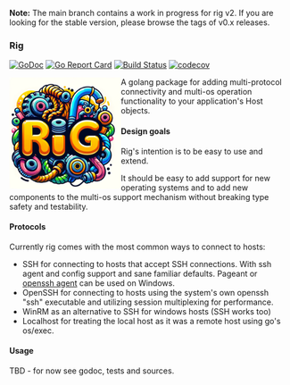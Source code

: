**Note:** The main branch contains a work in progress for rig v2. If you are looking for the stable version, please browse the tags of v0.x releases.

### Rig

[![GoDoc](https://godoc.org/github.com/k0sproject/rig/v2/?status.svg)](https://godoc.org/github.com/k0sproject/rig/v2)
[![Go Report Card](https://goreportcard.com/badge/github.com/k0sproject/rig)](https://goreportcard.com/report/github.com/k0sproject/rig)
[![Build Status](https://travis-ci.com/k0sproject/rig.svg?branch=main)](https://travis-ci.com/k0sproject/rig)
[![codecov](https://codecov.io/gh/k0sproject/rig/branch/main/graph/badge.svg)](https://codecov.io/gh/k0sproject/rig)

<img src=".github/logo.webp" alt="Rig" width="200" align="left"/>

A golang package for adding multi-protocol connectivity and multi-os operation functionality to your application's Host objects.

#### Design goals

Rig's intention is to be easy to use and extend.

It should be easy to add support for new operating systems and to add new components to the multi-os support mechanism without breaking type safety and testability.

#### Protocols

Currently rig comes with the most common ways to connect to hosts:

- SSH for connecting to hosts that accept SSH connections. With ssh agent and config support and sane familiar defaults. Pageant
or [openssh agent](https://docs.microsoft.com/en-us/windows-server/administration/openssh/openssh_install_firstuse)
can be used on Windows.
- OpenSSH for connecting to hosts using the system's own openssh "ssh" executable and utilizing session multiplexing for performance.
- WinRM as an alternative to SSH for windows hosts (SSH works too)
- Localhost for treating the local host as it was a remote host using go's os/exec.

#### Usage

TBD - for now see godoc, tests and sources.

